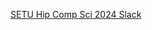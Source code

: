 [SETU Hip Comp Sci 2024 Slack](https://join.slack.com/t/setu-hdip-comp-sci-24/shared_invite/zt-1jpl0n4b9-H77vqS4lAjWRWN6APOMuKA)